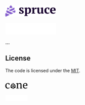 <p>
  <a href="https://sprucecss.com/#gh-light-mode-only">
    <br/>
    <img src="./.github/spruce-logo-dark.svg" alt="Spruce CSS" width="160">
    <br/>
  </a>
  <a href="https://sprucecss.com/#gh-dark-mode-only">
    <br/>
    <img src="./.github/spruce-logo-light.svg" alt="Spruce CSS" width="160">
    <br/>
  </a>
</p>

**...**

## License

The code is licensed under the [MIT](LICENSE).

<p>
  <a href="https://conedevelopment.com/#gh-light-mode-only">
    <br/>
    <img src="./.github/cone-logo-dark.svg" alt="Cone Development" width="70">
    <br/>
  </a>
  <a href="https://conedevelopment.com/#gh-dark-mode-only">
    <br/>
    <img src="./.github/cone-logo-light.svg" alt="Cone Development" width="70">
    <br/>
  </a>
</p>
